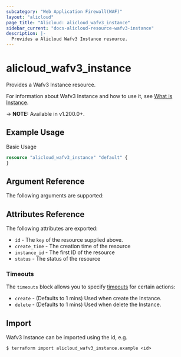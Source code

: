 ```yaml
---
subcategory: "Web Application Firewall(WAF)"
layout: "alicloud"
page_title: "Alicloud: alicloud_wafv3_instance"
sidebar_current: "docs-alicloud-resource-wafv3-instance"
description: |-
  Provides a Alicloud Wafv3 Instance resource.
---
```


# alicloud_wafv3_instance

Provides a Wafv3 Instance resource.

For information about Wafv3 Instance and how to use it, see [What is Instance](https://www.alibabacloud.com/help/en/web-application-firewall/latest/what-is-waf).

-> **NOTE:** Available in v1.200.0+.

## Example Usage

Basic Usage

```terraform
resource "alicloud_wafv3_instance" "default" {
}
```

## Argument Reference

The following arguments are supported:


## Attributes Reference

The following attributes are exported:
* `id` - The `key` of the resource supplied above.
* `create_time` - The creation time of the resource
* `instance_id` - The first ID of the resource
* `status` - The status of the resource

### Timeouts

The `timeouts` block allows you to specify [timeouts](https://www.terraform.io/docs/configuration-0-11/resources.html#timeouts) for certain actions:
* `create` - (Defaults to 1 mins) Used when create the Instance.
* `delete` - (Defaults to 1 mins) Used when delete the Instance.

## Import

Wafv3 Instance can be imported using the id, e.g.

```shell
$ terraform import alicloud_wafv3_instance.example <id>
```